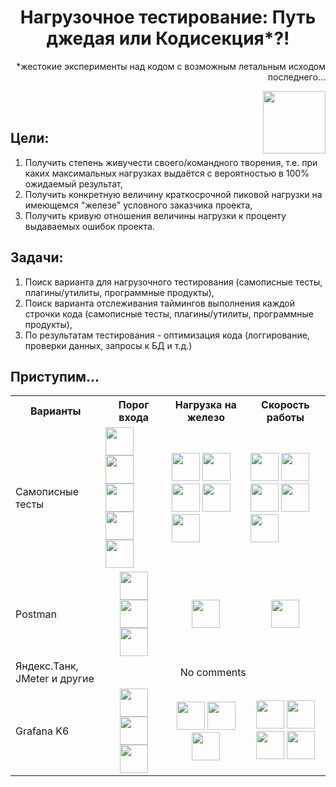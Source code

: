 <h1 align="center">Нагрузочное тестирование: Путь джедая или Кодисекция*?!</h1>
<p align="right">*жестокие эксперименты над кодом с возможным летальным исходом последнего...</p>
<img align="right" src="https://user-images.githubusercontent.com/96039786/199320129-d36fea32-81ce-4277-8050-e080df0a60bb.gif" height="100"/>
<br>
<br>

<h2 align="left">Цели:</h2>

1. Получить степень живучести своего/командного творения, т.е. при каких максимальных нагрузках выдаётся с вероятностью в 100% ожидаемый результат,
2. Получить конкретную величину краткосрочной пиковой нагрузки на имеющемся "железе"  условного заказчика проекта,
3. Получить кривую отношения величины нагрузки к проценту выдаваемых ошибок проекта.

<h2 align="left">Задачи:</h2>

1. Поиск варианта для нагрузочного тестирования (самописные тесты, плагины/утилиты, программные продукты),
2. Поиск варианта отслеживания таймингов выполнения каждой строчки кода (самописные тесты, плагины/утилиты, программные продукты),
3. По результатам тестирования - оптимизация кода (логгирование, проверки данных, запросы к БД и т.д.)  

<h2 align="left">Приступим...</h2>

<table>
  <tr>
    <th>Варианты</th>
    <th>Порог входа</th>
    <th>Нагрузка на железо</th>
    <th>Скорость работы</th>
  </tr>
  <tr>
    <td>Самописные тесты</td>
    <td>
      <img height="45" src="https://user-images.githubusercontent.com/96039786/199324062-54ef0e65-b1b3-4f25-adec-e0b54f6abe98.png">
      <img height="45" src="https://user-images.githubusercontent.com/96039786/199324062-54ef0e65-b1b3-4f25-adec-e0b54f6abe98.png">
      <img height="45" src="https://user-images.githubusercontent.com/96039786/199324062-54ef0e65-b1b3-4f25-adec-e0b54f6abe98.png">
      <img height="45" src="https://user-images.githubusercontent.com/96039786/199324062-54ef0e65-b1b3-4f25-adec-e0b54f6abe98.png">
      <img height="45" src="https://user-images.githubusercontent.com/96039786/199324062-54ef0e65-b1b3-4f25-adec-e0b54f6abe98.png">
</td>
    <td>
      <img height="45" src="https://user-images.githubusercontent.com/96039786/199324062-54ef0e65-b1b3-4f25-adec-e0b54f6abe98.png">
      <img height="45" src="https://user-images.githubusercontent.com/96039786/199324062-54ef0e65-b1b3-4f25-adec-e0b54f6abe98.png">
      <img height="45" src="https://user-images.githubusercontent.com/96039786/199324062-54ef0e65-b1b3-4f25-adec-e0b54f6abe98.png">
      <img height="45" src="https://user-images.githubusercontent.com/96039786/199324062-54ef0e65-b1b3-4f25-adec-e0b54f6abe98.png">
      <img height="45" src="https://user-images.githubusercontent.com/96039786/199324062-54ef0e65-b1b3-4f25-adec-e0b54f6abe98.png">
    </td>
    <td>
      <img height="45" src="https://user-images.githubusercontent.com/96039786/199324062-54ef0e65-b1b3-4f25-adec-e0b54f6abe98.png">
      <img height="45" src="https://user-images.githubusercontent.com/96039786/199324062-54ef0e65-b1b3-4f25-adec-e0b54f6abe98.png">
      <img height="45" src="https://user-images.githubusercontent.com/96039786/199324062-54ef0e65-b1b3-4f25-adec-e0b54f6abe98.png">
      <img height="45" src="https://user-images.githubusercontent.com/96039786/199324062-54ef0e65-b1b3-4f25-adec-e0b54f6abe98.png">
      <img height="45" src="https://user-images.githubusercontent.com/96039786/199324062-54ef0e65-b1b3-4f25-adec-e0b54f6abe98.png">
    </td>
  </tr>
   <tr>
    <td>Postman</td>
    <td align="center">
      <img height="45" src="https://user-images.githubusercontent.com/96039786/199324062-54ef0e65-b1b3-4f25-adec-e0b54f6abe98.png">
      <img height="45" src="https://user-images.githubusercontent.com/96039786/199324062-54ef0e65-b1b3-4f25-adec-e0b54f6abe98.png">
      <img height="45" src="https://user-images.githubusercontent.com/96039786/199324062-54ef0e65-b1b3-4f25-adec-e0b54f6abe98.png">
</td>
    <td align="center">
      <img height="45" src="https://user-images.githubusercontent.com/96039786/199324062-54ef0e65-b1b3-4f25-adec-e0b54f6abe98.png">
     </td>
    <td align="center">
      <img height="45" src="https://user-images.githubusercontent.com/96039786/199324062-54ef0e65-b1b3-4f25-adec-e0b54f6abe98.png">
     </td>
  </tr>
  <tr>
    <td>Яндекс.Танк, JMeter и другие</td>
    <td align="center" colspan="3">
      No comments
     </td>
  </tr>
   <tr>
    <td>Grafana K6</td>
    <td align="center">
      <img height="45" src="https://user-images.githubusercontent.com/96039786/199324062-54ef0e65-b1b3-4f25-adec-e0b54f6abe98.png">
      <img height="45" src="https://user-images.githubusercontent.com/96039786/199324062-54ef0e65-b1b3-4f25-adec-e0b54f6abe98.png">
      <img height="45" src="https://user-images.githubusercontent.com/96039786/199324062-54ef0e65-b1b3-4f25-adec-e0b54f6abe98.png">
</td>
    <td align="center">
      <img height="45" src="https://user-images.githubusercontent.com/96039786/199324062-54ef0e65-b1b3-4f25-adec-e0b54f6abe98.png">
      <img height="45" src="https://user-images.githubusercontent.com/96039786/199324062-54ef0e65-b1b3-4f25-adec-e0b54f6abe98.png">
      <img height="45" src="https://user-images.githubusercontent.com/96039786/199324062-54ef0e65-b1b3-4f25-adec-e0b54f6abe98.png">
    </td>
    <td align="center">
      <img height="45" src="https://user-images.githubusercontent.com/96039786/199324062-54ef0e65-b1b3-4f25-adec-e0b54f6abe98.png">
      <img height="45" src="https://user-images.githubusercontent.com/96039786/199324062-54ef0e65-b1b3-4f25-adec-e0b54f6abe98.png">
      <img height="45" src="https://user-images.githubusercontent.com/96039786/199324062-54ef0e65-b1b3-4f25-adec-e0b54f6abe98.png">
      <img height="45" src="https://user-images.githubusercontent.com/96039786/199324062-54ef0e65-b1b3-4f25-adec-e0b54f6abe98.png">
    </td>
  </tr>
  </table>
